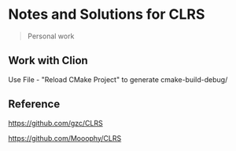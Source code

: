 # Notes and Solutions for CLRS

> Personal work

## Work with Clion
Use File - "Reload CMake Project" to generate cmake-build-debug/

## Reference
https://github.com/gzc/CLRS

https://github.com/Mooophy/CLRS